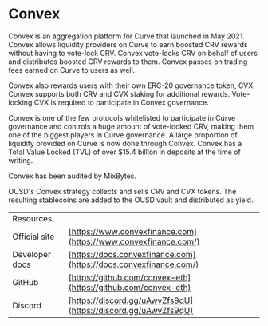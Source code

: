 # Convex

Convex is an aggregation platform for Curve that launched in May 2021. Convex allows liquidity providers on Curve to earn boosted CRV rewards without having to vote-lock CRV. Convex vote-locks CRV on behalf of users and distributes boosted CRV rewards to them. Convex passes on trading fees earned on Curve to users as well.

Convex also rewards users with their own ERC-20 governance token, CVX. Convex supports both CRV and CVX staking for additional rewards. Vote-locking CVX is required to participate in Convex governance.

Convex is one of the few protocols whitelisted to participate in Curve governance and controls a huge amount of vote-locked CRV, making them one of the biggest players in Curve governance. A large proportion of liquidity provided on Curve is now done through Convex. Convex has a Total Value Locked (TVL) of over $15.4 billion in deposits at the time of writing.

Convex has been audited by MixBytes.

OUSD's Convex strategy collects and sells CRV and CVX tokens. The resulting stablecoins are added to the OUSD vault and distributed as yield.

|                |                                                                   |
| -------------- | ----------------------------------------------------------------- |
| Resources      |                                                                   |
| Official site  | [https://www.convexfinance.com](https://www.convexfinance.com/)   |
| Developer docs | [https://docs.convexfinance.com](https://docs.convexfinance.com/) |
| GitHub         | [https://github.com/convex-eth](https://github.com/convex-eth)    |
| Discord        | [https://discord.gg/uAwvZfs9qU](https://discord.gg/uAwvZfs9qU)    |

